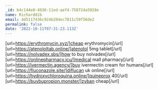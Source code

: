 ```yaml
---
_id: b4c144e0-4936-11ed-aef4-758724a5928e
name: Richarddib
email: 4d5117436c924b204ec7811c59f56de2
permalink: false
date: '2022-10-11T07:31:23.113Z'
---
```

[url=https://erythromycin.xyz/]cheap erythromycin[/url] [url=https://atenololtab.online/]atenolol 5mg tablet[/url] [url=https://nolvadex.sbs/]how to buy nolvadex[/url] [url=https://onlinepharmacy.icu/]medical mall pharmacy[/url] [url=https://ivermectin.agency/]buy ivermectin cream for humans[/url] [url=https://fluconazole.site/]diflucan uk online[/url] [url=https://hydroxychloroquina.online/]quineprox 40[/url] [url=https://buybupropion.monster/]zyban cheap[/url]

